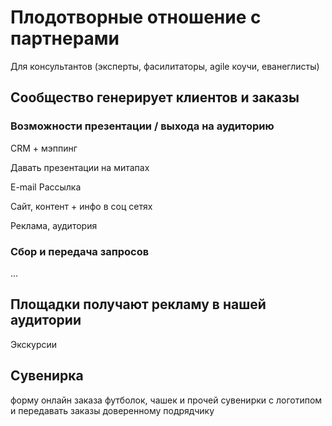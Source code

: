# Плодотворные отношение с партнерами

Для консультантов \(эксперты, фасилитаторы, agile коучи, еванеглисты\)

## Сообщество генерирует клиентов и заказы

### Возможности презентации / выхода на аудиторию

CRM + мэппинг

Давать презентации на митапах

E-mail Рассылка

Сайт, контент + инфо в соц сетях

Реклама, аудитория

### Сбор и передача запросов

...

## Площадки получают рекламу в нашей аудитории

Экскурсии

## Сувенирка

форму онлайн заказа футболок, чашек и прочей сувенирки с логотипом и передавать заказы доверенному подрядчику

